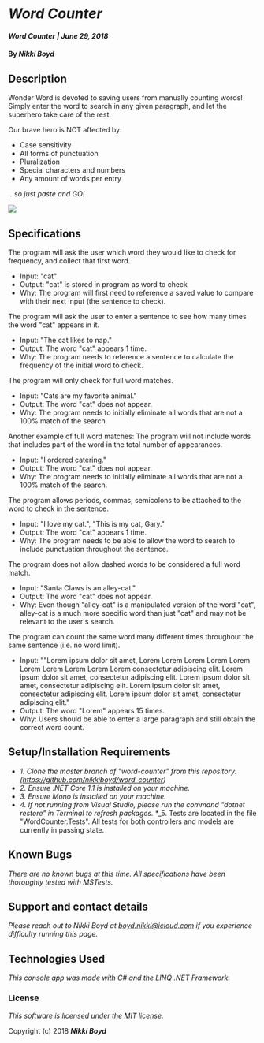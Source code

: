 # _Word Counter_

#### _Word Counter | June 29, 2018_

#### By _**Nikki Boyd**_

## Description

Wonder Word is devoted to saving users from manually counting words! Simply enter the word to search in any given paragraph, and let the superhero take care of the rest.

Our brave hero is NOT affected by:

- Case sensitivity
- All forms of punctuation
- Pluralization
- Special characters and numbers
- Any amount of words per entry

_...so just paste and GO!_

![](https://user-images.githubusercontent.com/38386782/42403771-73ca08de-8138-11e8-8a53-4aa878d8e18c.png)

## Specifications

The program will ask the user which word they would like to check for frequency, and collect that first word.
- Input: "cat"
- Output: "cat" is stored in program as word to check
- Why: The program will first need to reference a saved value to compare with their next input (the sentence to check).

The program will ask the user to enter a sentence to see how many times the word "cat" appears in it.
- Input: "The cat likes to nap."
- Output: The word "cat" appears 1 time.
- Why: The program needs to reference a sentence to calculate the frequency of the initial word to check.

The program will only check for full word matches.
- Input: "Cats are my favorite animal."
- Output: The word "cat" does not appear.
- Why: The program needs to initially eliminate all words that are not a 100% match of the search.

Another example of full word matches: The program will not include words that includes part of the word in the total number of appearances.
- Input: "I ordered catering."
- Output: The word "cat" does not appear.
- Why: The program needs to initially eliminate all words that are not a 100% match of the search.

The program allows periods, commas, semicolons to be attached to the word to check in the sentence.
- Input: "I love my cat.", "This is my cat, Gary."
- Output: The word "cat" appears 1 time.
- Why: The program needs to be able to allow the word to search to include punctuation throughout the sentence.

The program does not allow dashed words to be considered a full word match.
- Input: "Santa Claws is an alley-cat."
- Output: The word "cat" does not appear.
- Why: Even though "alley-cat" is a manipulated version of the word "cat", alley-cat is a much more specific word than just "cat" and may not be relevant to the user's search.

The program can count the same word many different times throughout the same sentence (i.e. no word limit).
- Input: ""Lorem ipsum dolor sit amet, Lorem Lorem Lorem Lorem Lorem Lorem Lorem Lorem Lorem Lorem consectetur adipiscing elit. Lorem ipsum dolor sit amet, consectetur adipiscing elit. Lorem ipsum dolor sit amet, consectetur adipiscing elit. Lorem ipsum dolor sit amet, consectetur adipiscing elit. Lorem ipsum dolor sit amet, consectetur adipiscing elit."
- Output: The word "Lorem" appears 15 times.
- Why: Users should be able to enter a large paragraph and still obtain the correct word count.

## Setup/Installation Requirements

* _1. Clone the master branch of "word-counter" from this repository: (https://github.com/nikkiboyd/word-counter)_
* _2. Ensure .NET Core 1.1 is installed on your machine._
* _3. Ensure Mono is installed on your machine._
* _4. If not running from Visual Studio, please run the command "dotnet restore" in Terminal to refresh packages._
*_5. Tests are located in the file "WordCounter.Tests". All tests for both controllers and models are currently in passing state.

## Known Bugs

_There are no known bugs at this time. All specifications have been thoroughly tested with MSTests._

## Support and contact details

_Please reach out to Nikki Boyd at boyd.nikki@icloud.com if you experience difficulty running this page._

## Technologies Used

_This console app was made with C# and the LINQ .NET Framework._

### License

*This software is licensed under the MIT license.*

Copyright (c) 2018 **_Nikki Boyd_**
